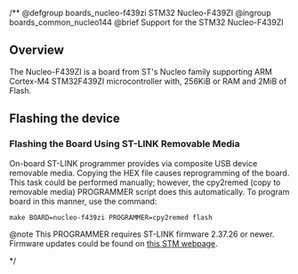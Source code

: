 /**
@defgroup    boards_nucleo-f439zi STM32 Nucleo-F439ZI
@ingroup     boards_common_nucleo144
@brief       Support for the STM32 Nucleo-F439ZI

## Overview

The Nucleo-F439ZI is a board from ST's Nucleo family supporting ARM Cortex-M4
STM32F439ZI microcontroller with, 256KiB or RAM and 2MiB of Flash.

## Flashing the device

### Flashing the Board Using ST-LINK Removable Media

On-board ST-LINK programmer provides via composite USB device removable media.
Copying the HEX file causes reprogramming of the board. This task
could be performed manually; however, the cpy2remed (copy to removable
media) PROGRAMMER script does this automatically. To program board in
this manner, use the command:
```
make BOARD=nucleo-f439zi PROGRAMMER=cpy2remed flash
```
@note This PROGRAMMER requires ST-LINK firmware 2.37.26 or newer. Firmware updates
could be found on [this STM webpage](https://www.st.com/en/development-tools/stsw-link007.html).

 */
